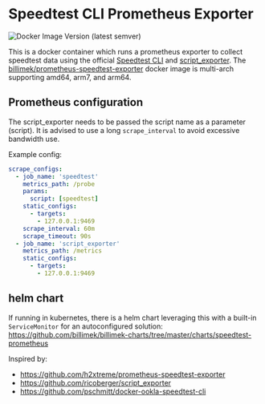 # Speedtest CLI Prometheus Exporter

![Docker Image Version (latest semver)](https://img.shields.io/docker/v/billimek/prometheus-speedtest-exporter)

This is a docker container which runs a prometheus exporter to collect speedtest data using the official [Speedtest CLI](https://www.speedtest.net/apps/cli) and [script_exporter](https://github.com/ricoberger/script_exporter).  The [billimek/prometheus-speedtest-exporter](https://hub.docker.com/repository/docker/billimek/prometheus-speedtest-exporter) docker image is multi-arch supporting amd64, arm7, and arm64.

## Prometheus configuration

The script_exporter needs to be passed the script name as a parameter (script). It is advised to use a long `scrape_interval` to avoid excessive bandwidth use.

Example config:

```yaml
scrape_configs:
  - job_name: 'speedtest'
    metrics_path: /probe
    params:
      script: [speedtest]
    static_configs:
      - targets:
        - 127.0.0.1:9469
    scrape_interval: 60m
    scrape_timeout: 90s
  - job_name: 'script_exporter'
    metrics_path: /metrics
    static_configs:
      - targets:
        - 127.0.0.1:9469
```

## helm chart

If running in kubernetes, there is a helm chart leveraging this with a built-in `ServiceMonitor` for an autoconfigured solution: https://github.com/billimek/billimek-charts/tree/master/charts/speedtest-prometheus

Inspired by:

* https://github.com/h2xtreme/prometheus-speedtest-exporter
* https://github.com/ricoberger/script_exporter
* https://github.com/pschmitt/docker-ookla-speedtest-cli